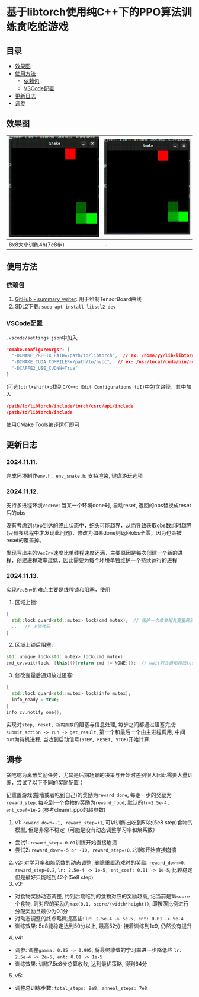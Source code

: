 # 基于libtorch使用纯C++下的PPO算法训练贪吃蛇游戏
## 目录
- [效果图](#效果图)
- [使用方法](#使用方法)
    - [依赖包](#依赖包)
    - [VSCode配置](#vscode配置)
- [更新日志](#更新日志)
- [调参](#调参)
## 效果图
|![8x8训练4h](./assets/snake8x8.gif)|![8x8训练4h](./assets/snake8x8.gif)|
|-|-|
|8x8大小训练4h(7e8步)|-|
## 使用方法
### 依赖包
1. [GitHub - summary_writer](https://github.com/wty-yy/summary_writer): 用于绘制TensorBoard曲线
2. SDL2下载: `sudo apt install libsdl2-dev`

### VSCode配置
`.vscode/settings.json`中加入
```json
"cmake.configureArgs": [
  "-DCMAKE_PREFIX_PATH=/path/to/libtorch",  // ex: /home/yy/lib/libtorch-2.5.1+cu121
  "-DCMAKE_CUDA_COMPILER=/path/to/nvcc",  // ex: /usr/local/cuda/bin/nvcc
  "-DCAFFE2_USE_CUDNN=True"
]
```
(可选)`ctrl+shift+p`找到`C/C++: Edit Configurations (UI)`中包含路径，其中加入
```json
/path/to/libtorch/include/torch/csrc/api/include
/path/to/libtorch/include
```
使用CMake Tools编译运行即可

## 更新日志
### 2024.11.11.
完成环境制作`env.h, env_snake.h`: 支持渲染, 键盘游玩选项
### 2024.11.12.
支持多进程环境`VecEnv`: 当某一个环境done时, 自动reset, 返回的obs替换成reset后的obs

没有考虑到step到达的终止状态中，蛇头可能越界，从而导致获取obs数组时越界(只有多线程中才发现此问题)，修改为如果done则返回obs全零，因为也会被reset的覆盖掉。

发现写出来的`VecEnv`速度比单线程速度还满，主要原因是每次创建一个新的进程，创建进程效率过低，因此需要为每个环境单独维护一个持续运行的进程
### 2024.11.13.
实现`VecEnv`的难点主要是线程锁和阻塞，使用
1. 区域上锁: 
  ```cpp
  {
    std::lock_guard<std::mutex> lock(cmd_mutex);  // 保护一次命令相关变量的原子性}
    ...  // 上锁代码
  }
  ```
2. 区域上锁后阻塞:
  ```cpp
  std::unique_lock<std::mutex> lock(cmd_mutex);
  cmd_cv.wait(lock, [this](){return cmd != NONE;});  // wait时会自动释放lock锁, 直到被notify_one唤醒, 重新获得lock锁
  ```
3. 修改变量后通知放过阻塞:
  ```cpp
  {
    std::lock_guard<std::mutex> lock(info_mutex);
    info_ready = true;
  }
  info_cv.notify_one();
  ```
实现对`step, reset, 析构函数`的阻塞与信息处理, 每步之间都通过阻塞完成: `submit_action -> run -> get_result`, 第一个和最后一个由主进程调用, 中间run为待机进程, 当收到启动信号(`STEP, RESET, STOP`)开始计算.

## 调参
贪吃蛇为离散奖励任务，尤其是后期场景的决策与开始时差别很大因此需要大量训练，尝试了以下不同的奖励配置：

记重置游戏(撞墙或者吃到自己)的奖励为`reward_done`, 每走一步的奖励为`reward_step`, 每吃到一个食物的奖励为`reward_food`, 默认的`lr=2.5e-4, ent_coef=1e-2` (参考cleanrl_ppo的超参数)
1. v1: `reward_down=-1, reward_step=+1`, 可以训练出吃到51次(5e8 step)食物的模型, 但是非常不稳定（可能是没有动态调整学习率和熵系数）
  - 尝试1: `reward_step=-0.01`训练开始直接崩溃
  - 尝试2: `reward_down=-5 or -10, reward_step=+0.2`训练开始直接崩溃
2. v2: 对学习率和熵系数的动态调整, 删除重置游戏时的奖励: `reward_down=0, reward_step=0.2`, `lr: 2.5e-4 -> 1e-5, ent_coef: 0.01 -> 1e-5`, 比较稳定但是最好只能吃到42个(5e8 step)
3. v3:
  - 对食物奖励动态调整, 约到后期吃到的食物对应的奖励越高, 记当前是第`score`个食物, 则对应的奖励为`max(0.1, score/(width*height))`, 即按照比例进行分配奖励且最少为0.1分
  - 对动态调整的终点略微提高些: `lr: 2.5e-4 -> 5e-5, ent: 0.01 -> 5e-4`
  - 训练效果: 5e8能稳定达到50分以上, 最高52分; 接着训练到1e9, 仍然没有提升
4. v4:
  - 调参: 调整`gamma: 0.95 -> 0.995`, 将最终收敛的学习率进一步降低些 `lr: 2.5e-4 -> 2e-5, ent: 0.01 -> 1e-5`
  - 训练效果: 训练7.5e8步总算收敛, 达到最优策略, 得到64分
5. v5:
  - 调整总训练步数: `total_steps: 8e8, anneal_steps: 7e8`